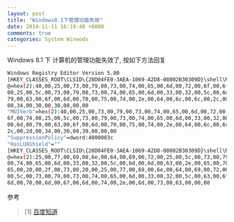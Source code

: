 ```yaml
---
layout: post
title: "Windows8.1下管理功能失效"
date: 2014-11-11 16:19:40 +0000
comments: true
categories: System Winwods
---
```


Windows 8.1 下 计算机的管理功能失效了, 按如下方法回复

```bash
Windows Registry Editor Version 5.00
[HKEY_CLASSES_ROOT\CLSID\{20D04FE0-3AEA-1069-A2D8-08002B30309D}\shell\Manage]
@=hex(2):40,00,25,00,73,00,79,00,73,00,74,00,65,00,6d,00,72,00,6f,00,6f,00,74,\
00,25,00,5c,00,73,00,79,00,73,00,74,00,65,00,6d,00,33,00,32,00,5c,00,6d,00,\
79,00,63,00,6f,00,6d,00,70,00,75,00,74,00,2e,00,64,00,6c,00,6c,00,2c,00,2d,\
00,34,00,30,00,30,00,00,00
"MUIVerb"=hex(2):40,00,25,00,73,00,79,00,73,00,74,00,65,00,6d,00,72,00,6f,00,\
6f,00,74,00,25,00,5c,00,73,00,79,00,73,00,74,00,65,00,6d,00,33,00,32,00,5c,\
00,6d,00,79,00,63,00,6f,00,6d,00,70,00,75,00,74,00,2e,00,64,00,6c,00,6c,00,\
2c,00,2d,00,34,00,30,00,30,00,00,00
"SuppressionPolicy"=dword:4000003c
"HasLUAShield"=""
[HKEY_CLASSES_ROOT\CLSID\{20D04FE0-3AEA-1069-A2D8-08002B30309D}\shell\Manage\command]
@=hex(2):25,00,77,00,69,00,6e,00,64,00,69,00,72,00,25,00,5c,00,73,00,79,00,73,\
00,74,00,65,00,6d,00,33,00,32,00,5c,00,6d,00,6d,00,63,00,2e,00,65,00,78,00,\
65,00,20,00,2f,00,73,00,20,00,25,00,77,00,69,00,6e,00,64,00,69,00,72,00,25,\
00,5c,00,73,00,79,00,73,00,74,00,65,00,6d,00,33,00,32,00,5c,00,63,00,6f,00,\
6d,00,70,00,6d,00,67,00,6d,00,74,00,2e,00,6d,00,73,00,63,00,00,00
```

参考

> [1] [百度知道](http://zhidao.baidu.com/link?url=BryEHZL7x2RGquDoxt1F4Z1NPPVmiFs9wMFd7Ny7HGiNECA9Dxedr84IKhe8rBu87V6dohBs6HRmzfw0kXZq7NRSlO2NcT3OuwdVtYBTBce)

